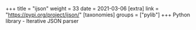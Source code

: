 +++
title = "ijson"
weight = 33
date = 2021-03-06
[extra]
link = "https://pypi.org/project/ijson/"
[taxonomies]
groups = ["pylib"]
+++
Python library - Iterative JSON parser

